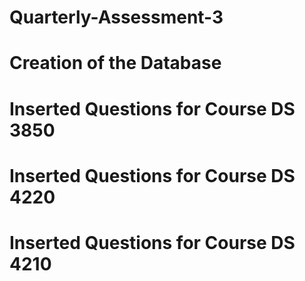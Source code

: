 # Quarterly-Assessment-3
# Creation of the Database
# Inserted Questions for Course DS 3850
# Inserted Questions for Course DS 4220
# Inserted Questions for Course DS 4210
